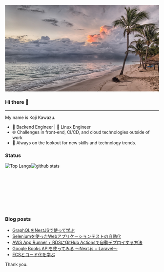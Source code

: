 <!--
**kojikawazu/kojikawazu** is a ✨ _special_ ✨ repository because its `README.md` (this file) appears on your GitHub profile.

Here are some ideas to get you started:

- 🔭 I’m currently working on ...
- 🌱 I’m currently learning ...
- 👯 I’m looking to collaborate on ...
- 🤔 I’m looking for help with ...
- 💬 Ask me about ...
- 📫 How to reach me: ...
- 😄 Pronouns: ...
- ⚡ Fun fact: ...
-->

![hello-world](./images/beach-1236581_1920.jpg)

### Hi there 👋

---

My name is Koji Kawazu.

- 🔧 Backend Engineer | 🐧 Linux Engineer
- 🌐 Challenges in front-end, CI/CD, and cloud technologies outside of work
- 📡 Always on the lookout for new skills and technology trends.


### Status

<div style="display: flex;">
  <img alt="Top Langs" height="150px" src="https://github-readme-stats.vercel.app/api/top-langs/?username=kojikawazu&https://github.com/anuraghazra/github-readme-stats" />
  <img alt="github stats" height="150px" src="https://github-readme-stats.vercel.app/api?username=kojikawazu&show_icons=true&theme=transparent" />
</div>

### Blog posts

<!-- BLOG-POST-LIST:START -->
- [GraphQLをNestJSで使って学ぶ](https://zenn.dev/kou_kawa/articles/30-graphql-nextjs-nestjs)
- [Seleniumを使ったWebアプリケーションテストの自動化](https://zenn.dev/kou_kawa/articles/28-selenium-python)
- [AWS App Runner + RDSにGitHub Actionsで自動デプロイする方法](https://zenn.dev/kou_kawa/articles/27-githubactions-aws-terraform)
- [Google Books APIを使ってみる ～Next.js + Laravel～](https://zenn.dev/kou_kawa/articles/26-nextjs-laravel-bookapi)
- [ECSとコード化を学ぶ](https://zenn.dev/kou_kawa/articles/25-terraform-aws-ecs)
<!-- BLOG-POST-LIST:END -->

Thank you.